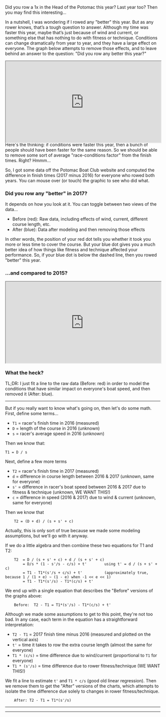 Did you row a 1x in the Head of the Potomac this year? Last year too?  Then you may find this interesting...

In a nutshell, I was wondering if I rowed any "better" this year.
But as any rower knows, that’s a tough question to answer.
Although my time was faster this year, maybe that’s just because of wind and current, 
or something else that has nothing to do with fitness or technique.
Conditions can change dramatically from year to year, and they have a large effect on everyone.
The graph below attempts to remove those effects, and to leave behind
an answer to the question: "Did you row any better this year?"

<div id="container" style="position: relative; top: 0; left: 0; width: 100%; height: 0; padding-bottom: 52.1%; scrolling='no'">
  <iframe src="http://pbogden.com/racing/2" style="position: absolute; top: 0; left: 0; width: 100%; height: 100%;">
Your browser doesn't support iframes
  </iframe>
</div>
Here's the thinking: if conditions were faster this year, then a bunch of people should have 
been faster for the same reason. So we should be able to remove some sort of average "race-conditions factor" 
from the finish times. Right? Hmmm...

So, I got some data off the Potomac Boat Club website and computed the difference in finish times (2017 minus 2016) for everyone who rowed both years. You can mouse over (or touch) the graphic to see who did what.

### Did you row any "better" in 2017?

It depends on how you look at it.  You can toggle between two views of the data...

* Before (red): Raw data, including effects of wind, current, different course length, etc.
* After (blue): Data after modeling and then removing those effects

In other words, the position of your red dot tells you whether it took you more or less time to cover the course. But your blue dot gives you a much better idea of how things like fitness and technique affected your performance.
So, if your blue dot is below the dashed line, then you rowed "better" this year.

### ...and compared to 2015?

<div id="container" style="position: relative; top: 0; left: 0; width: 100%; height: 0; padding-bottom: 52.1%; scrolling='no'">
  <iframe src="http://pbogden.com/racing/1" style="position: absolute; top: 0; left: 0; width: 100%; height: 100%;">
Your browser doesn't support iframes
  </iframe>
</div>

### What the heck?

TL;DR: I just fit a line to the raw data (Before: red) in order to model the conditions that have similar impact on everyone's boat speed, and then removed it (After: blue).

----

But if you really want to know what's going on, then let's do some math. First, define some terms...

* `T1` = racer's finish time in 2016 (measured)
* `D` = length of the course in 2016 (unknown)
* `s` = racer's average speed in 2016 (unknown)

Then we know that:

    T1 = D / s

Next, define a few more terms

* `T2` = racer's finish time in 2017 (measured)
* `d` = difference in course length between 2016 & 2017 (unknown, same for everyone)
* `s'` = difference in racer's boat speed between 2016 & 2017 due to fitness & technique (unknown, WE WANT THIS!)
* `c` = difference in speed (2016 & 2017) due to wind & current (unknown, same for everyone)

Then we know that

        T2 = (D + d) / (s + s' + c)

Actually, this is only sort of true because we made some modeling assumptions, but we'll go with it anyway.

If we do a little algebra and then combine these two equations for T1 and T2:

        T2  = D / (s + s' + c) + d / (s + s' + c)
            = D/s * (1 - s'/s - c/s) + t'        using t' = d / (s + s' + c)
            = T1 - T1*(s'/s + c/s) + t'          (approximately true, because 1 / (1 + e) ~ (1 - e) when -1 << e << 1)
            = T1 - T1*(s'/s) - T1*(c/s) + t'

We end up with a single equation that describes the "Before" versions of the graphs above:

        Before:  T2 - T1 = T1*(s'/s) - T1*(c/s) + t'

Although we made some assumptions to get to this point, they're not too bad.
In any case, each term in the equation has a straightforward interpretation:

* `T2 - T1` = 2017 finish time minus 2016 (measured and plotted on the vertical axis)
* `t'` = time it takes to row the extra course length (almost the same for everyone)
* `T1 * (c/s)` = time difference due to wind/current (proportional to `T1` for everyone)
* `T1 * (s'/s)` = time difference due to rower fitness/technique (WE WANT THIS!)

We fit a line to estimate `t'` and `T1 * c/s` (good old linear regression).  Then we remove them to get the "After" versions of the charts, which attempts to isolate the time difference due solely to changes in rower fitness/technique.

        After: T2 - T1 = T1*(s'/s)

----
----
